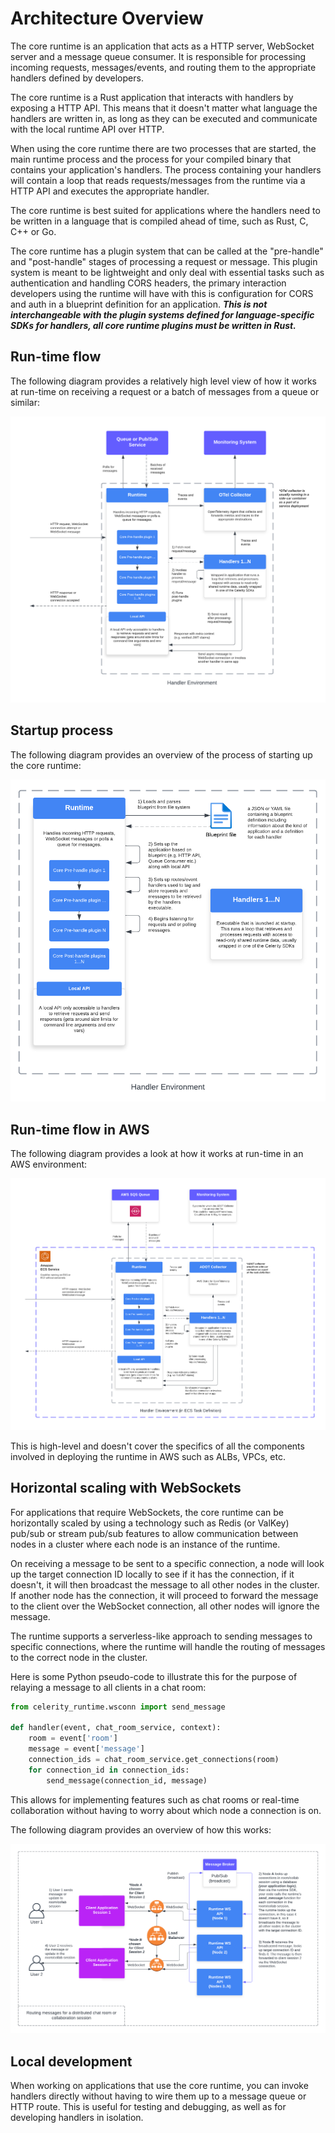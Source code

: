 # Architecture Overview

The core runtime is an application that acts as a HTTP server, WebSocket server and a message queue consumer. It is responsible for processing incoming requests, messages/events, and routing them to the appropriate handlers defined by developers.

The core runtime is a Rust application that interacts with handlers by exposing a HTTP API. This means that it doesn't matter what language the handlers are written in, as long as they can be executed and communicate with the local runtime API over HTTP.

When using the core runtime there are two processes that are started, the main runtime process and the process for your compiled binary that contains your application's handlers. The process containing your handlers will contain a loop that reads requests/messages from the runtime via a HTTP API and executes the appropriate handler.

The core runtime is best suited for applications where the handlers need to be written in a language that is compiled ahead of time, such as Rust, C, C++ or Go.

The core runtime has a plugin system that can be called at the "pre-handle" and "post-handle" stages of processing a request or message. This plugin system is meant to be lightweight and only deal with essential tasks such as authentication and handling CORS headers, the primary interaction developers using the runtime will have with this is configuration for CORS and auth in a blueprint definition for an application.
**_This is not interchangeable with the plugin systems defined for language-specific SDKs for handlers, all core runtime plugins must be written in Rust._**


## Run-time flow

The following diagram provides a relatively high level view of how it works at run-time on receiving a request or a batch of messages from a queue or similar:

![Celerity Core Runtime](./resources/celerity-runtime-core.png)

## Startup process

The following diagram provides an overview of the process of starting up the core runtime:

![Celerity Core Runtime Startup](./resources/celerity-runtime-core-startup.png)

## Run-time flow in AWS

The following diagram provides a look at how it works at run-time in an AWS environment:

![Celerity Core Runtime AWS](./resources/celerity-runtime-core-aws.png)

This is high-level and doesn't cover the specifics of all the components involved in deploying the runtime in AWS such as ALBs, VPCs, etc.

## Horizontal scaling with WebSockets

For applications that require WebSockets, the core runtime can be horizontally scaled by using a technology such as Redis (or ValKey) pub/sub or stream pub/sub features to allow communication between nodes in a cluster where each node is an instance of the runtime.

On receiving a message to be sent to a specific connection, a node will look up the target connection ID locally to see if it has the connection, if it doesn't, it will then broadcast the message to all other nodes in the cluster. If another node has the connection, it will proceed to forward the message to the client over the WebSocket connection, all other nodes will ignore the message.

The runtime supports a serverless-like approach to sending messages to specific connections, where the runtime will handle the routing of messages to the correct node in the cluster.

Here is some Python pseudo-code to illustrate this for the purpose of relaying a message to all clients in a chat room:

```python
from celerity_runtime.wsconn import send_message

def handler(event, chat_room_service, context):
    room = event['room']
    message = event['message']
    connection_ids = chat_room_service.get_connections(room)
    for connection_id in connection_ids:
        send_message(connection_id, message)
```

This allows for implementing features such as chat rooms or real-time collaboration without having to worry about which node a connection is on.

The following diagram provides an overview of how this works:

![Celerity Runtime WebSockets](./resources/celerity-runtime-websockets.png)

## Local development

When working on applications that use the core runtime, you can invoke handlers directly without having to wire them up to a message queue or HTTP route. This is useful for testing and debugging, as well as for developing handlers in isolation.